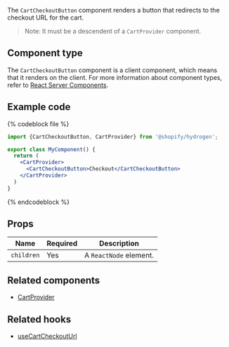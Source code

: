 <!-- This file is generated from source code in the Shopify/hydrogen repo. Edit the files in /packages/hydrogen/src/components/CartCheckoutButton and run 'yarn generate-docs' at the root of this repo. For more information, refer to https://github.com/Shopify/shopify-dev/blob/master/content/internal/operations/hydrogen-reference-docs.md. -->

The `CartCheckoutButton` component renders a button that redirects to the checkout URL for the cart.

> Note:
> It must be a descendent of a `CartProvider` component.

## Component type

The `CartCheckoutButton` component is a client component, which means that it renders on the client. For more information about component types, refer to [React Server Components](/custom-storefronts/hydrogen/framework/react-server-components).

## Example code

{% codeblock file %}

```jsx
import {CartCheckoutButton, CartProvider} from '@shopify/hydrogen';

export class MyComponent() {
  return (
    <CartProvider>
      <CartCheckoutButton>Checkout</CartCheckoutButton>
    </CartProvider>
  )
}
```

{% endcodeblock %}

## Props

| Name       | Required | Description            |
| ---------- | -------- | ---------------------- |
| `children` | Yes      | A `ReactNode` element. |

## Related components

- [CartProvider](/api/hydrogen/components/cart/cartprovider)

## Related hooks

- [useCartCheckoutUrl](/api/hydrogen/hooks/cart/usecartcheckouturl)
